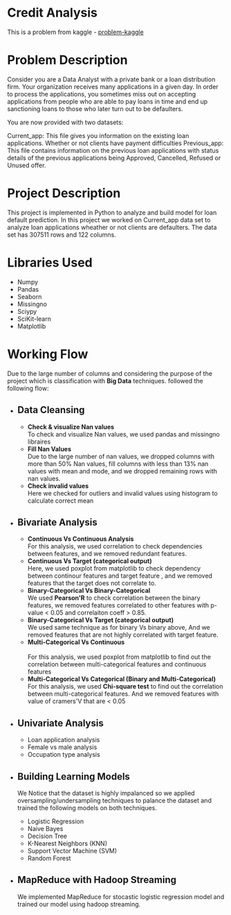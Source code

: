 # Credit Analysis
This is a problem from kaggle - [problem-kaggle](https://www.kaggle.com/datasets/kapoorshivam/credit-analysis)

# Problem Description
Consider you are a Data Analyst with a private bank or a loan distribution firm. Your organization receives many applications in a given day. In order to process the applications, you sometimes miss out on accepting applications from people who are able to pay loans in time and end up sanctioning loans to those who later turn out to be defaulters.

You are now provided with two datasets:

Current_app: This file gives you information on the existing loan applications. Whether or not clients have payment difficulties
Previous_app: This file contains information on the previous loan applications with status details of the previous applications being Approved, Cancelled, Refused or Unused offer.

# Project Description
This project is implemented in Python to analyze and build model for loan default prediction. 
In this project we worked on Current_app data set to analyze loan applications wheather or not clients are defaulters. 
The data set has 307511 rows and 122 columns. 

# Libraries Used
 * Numpy
 * Pandas
 * Seaborn
 * Missingno
 * Sciypy
 * SciKit-learn
 * Matplotlib

# Working Flow
Due to the large number of columns and considering the purpose of the project which is classification 
with **Big Data** techniques. followed the following flow: 

* ## Data Cleansing
  * **Check & visualize Nan values** <br> 
    To check and visualize Nan values, we used pandas and missingno libraires
  * **Fill Nan Values** <br> 
    Due to the large number of nan values, we dropped columns with more than 50% Nan values, fill columns with less than 13% nan values with mean and mode, and we dropped remaining rows with nan values. 
  * **Check invalid values**<br> 
    Here we checked for outliers and invalid values using histogram to calculate correct mean

* ## Bivariate Analysis

  * **Continuous Vs Continuous Analysis**<br> 
    For this analysis, we used correlation to check dependencies between features, and we removed redundant features. 
  * **Continuous Vs Target (categorical output)**<br> 
    Here, we used poxplot from matplotlib to check dependency between continour features and target feature
    , and we removed features that the target does not correlate to. 
  * **Binary-Categorical Vs Binary-Categorical**<br> 
    We used **Pearson'R** to check correlation between the binary features, we removed features correlated to other features with p-value < 0.05 and correlaiton coeff > 0.85.
  * **Binary-Categorical Vs Target (categorical output)** <br> 
    We used same technique as for binary Vs binary above,  And we removed features that are not highly correlated with target feature.
  * **Multi-Categorical Vs Continuous**<br>  
    For this analysis, we used poxplot from matplotlib to find out the correlation between multi-categorical features and continuous features 
  * **Multi-Categorical Vs Categorical (Binary and Multi-Categorical)** <br> 
    For this analysis, we used **Chi-square test** to find out the correlation between multi-categorical features. And we removed features with value of cramers'V that are < 0.05

* ## Univariate Analysis
  * Loan application analysis
  * Female vs male analysis
  * Occupation type analysis

* ## Building Learning Models
  We Notice that the dataset is highly impalanced so we applied oversampling/undersampling techniques
  to palance the dataset and trained the following models on both techniques. 
  * Logistic Regression
  * Naive Bayes
  * Decision Tree
  * K-Nearest Neighbors (KNN)
  * Support Vector Machine (SVM)
  * Random Forest
  
* ## MapReduce with Hadoop Streaming
  We implemented MapReduce for stocastic logistic regression model and trained our model using hadoop streaming. 
